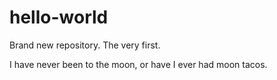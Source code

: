 # hello-world
Brand new repository. The very first.

I have never been to the moon, or have I ever had moon tacos.
